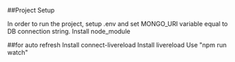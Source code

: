 ##Project Setup

In order to run the project, setup .env and set MONGO_URI variable equal to DB connection string.
Install node_module

 ##for auto refresh
Install connect-livereload
Install livereload
Use "npm run watch" 